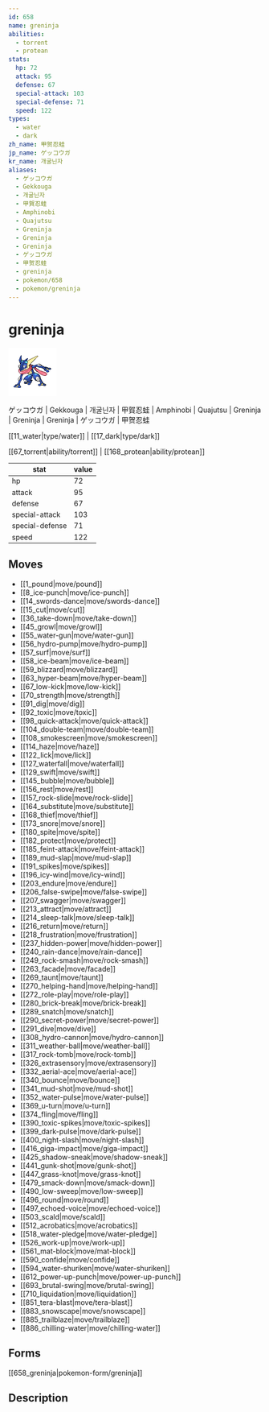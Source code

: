 ```yaml
---
id: 658
name: greninja
abilities:
  - torrent
  - protean
stats:
  hp: 72
  attack: 95
  defense: 67
  special-attack: 103
  special-defense: 71
  speed: 122
types:
  - water
  - dark
zh_name: 甲贺忍蛙
jp_name: ゲッコウガ
kr_name: 개굴닌자
aliases:
  - ゲッコウガ
  - Gekkouga
  - 개굴닌자
  - 甲賀忍蛙
  - Amphinobi
  - Quajutsu
  - Greninja
  - Greninja
  - Greninja
  - ゲッコウガ
  - 甲贺忍蛙
  - greninja
  - pokemon/658
  - pokemon/greninja
---
```

# greninja

![](https://raw.githubusercontent.com/PokeAPI/sprites/master/sprites/pokemon/658.png)

ゲッコウガ | Gekkouga | 개굴닌자 | 甲賀忍蛙 | Amphinobi | Quajutsu | Greninja | Greninja | Greninja | ゲッコウガ | 甲贺忍蛙

[[11_water|type/water]] | [[17_dark|type/dark]]

[[67_torrent|ability/torrent]] | [[168_protean|ability/protean]]

|stat|value|
|---|---|
|hp|72|
|attack|95|
|defense|67|
|special-attack|103|
|special-defense|71|
|speed|122|


## Moves

- [[1_pound|move/pound]]
- [[8_ice-punch|move/ice-punch]]
- [[14_swords-dance|move/swords-dance]]
- [[15_cut|move/cut]]
- [[36_take-down|move/take-down]]
- [[45_growl|move/growl]]
- [[55_water-gun|move/water-gun]]
- [[56_hydro-pump|move/hydro-pump]]
- [[57_surf|move/surf]]
- [[58_ice-beam|move/ice-beam]]
- [[59_blizzard|move/blizzard]]
- [[63_hyper-beam|move/hyper-beam]]
- [[67_low-kick|move/low-kick]]
- [[70_strength|move/strength]]
- [[91_dig|move/dig]]
- [[92_toxic|move/toxic]]
- [[98_quick-attack|move/quick-attack]]
- [[104_double-team|move/double-team]]
- [[108_smokescreen|move/smokescreen]]
- [[114_haze|move/haze]]
- [[122_lick|move/lick]]
- [[127_waterfall|move/waterfall]]
- [[129_swift|move/swift]]
- [[145_bubble|move/bubble]]
- [[156_rest|move/rest]]
- [[157_rock-slide|move/rock-slide]]
- [[164_substitute|move/substitute]]
- [[168_thief|move/thief]]
- [[173_snore|move/snore]]
- [[180_spite|move/spite]]
- [[182_protect|move/protect]]
- [[185_feint-attack|move/feint-attack]]
- [[189_mud-slap|move/mud-slap]]
- [[191_spikes|move/spikes]]
- [[196_icy-wind|move/icy-wind]]
- [[203_endure|move/endure]]
- [[206_false-swipe|move/false-swipe]]
- [[207_swagger|move/swagger]]
- [[213_attract|move/attract]]
- [[214_sleep-talk|move/sleep-talk]]
- [[216_return|move/return]]
- [[218_frustration|move/frustration]]
- [[237_hidden-power|move/hidden-power]]
- [[240_rain-dance|move/rain-dance]]
- [[249_rock-smash|move/rock-smash]]
- [[263_facade|move/facade]]
- [[269_taunt|move/taunt]]
- [[270_helping-hand|move/helping-hand]]
- [[272_role-play|move/role-play]]
- [[280_brick-break|move/brick-break]]
- [[289_snatch|move/snatch]]
- [[290_secret-power|move/secret-power]]
- [[291_dive|move/dive]]
- [[308_hydro-cannon|move/hydro-cannon]]
- [[311_weather-ball|move/weather-ball]]
- [[317_rock-tomb|move/rock-tomb]]
- [[326_extrasensory|move/extrasensory]]
- [[332_aerial-ace|move/aerial-ace]]
- [[340_bounce|move/bounce]]
- [[341_mud-shot|move/mud-shot]]
- [[352_water-pulse|move/water-pulse]]
- [[369_u-turn|move/u-turn]]
- [[374_fling|move/fling]]
- [[390_toxic-spikes|move/toxic-spikes]]
- [[399_dark-pulse|move/dark-pulse]]
- [[400_night-slash|move/night-slash]]
- [[416_giga-impact|move/giga-impact]]
- [[425_shadow-sneak|move/shadow-sneak]]
- [[441_gunk-shot|move/gunk-shot]]
- [[447_grass-knot|move/grass-knot]]
- [[479_smack-down|move/smack-down]]
- [[490_low-sweep|move/low-sweep]]
- [[496_round|move/round]]
- [[497_echoed-voice|move/echoed-voice]]
- [[503_scald|move/scald]]
- [[512_acrobatics|move/acrobatics]]
- [[518_water-pledge|move/water-pledge]]
- [[526_work-up|move/work-up]]
- [[561_mat-block|move/mat-block]]
- [[590_confide|move/confide]]
- [[594_water-shuriken|move/water-shuriken]]
- [[612_power-up-punch|move/power-up-punch]]
- [[693_brutal-swing|move/brutal-swing]]
- [[710_liquidation|move/liquidation]]
- [[851_tera-blast|move/tera-blast]]
- [[883_snowscape|move/snowscape]]
- [[885_trailblaze|move/trailblaze]]
- [[886_chilling-water|move/chilling-water]]

## Forms



[[658_greninja|pokemon-form/greninja]]

## Description



